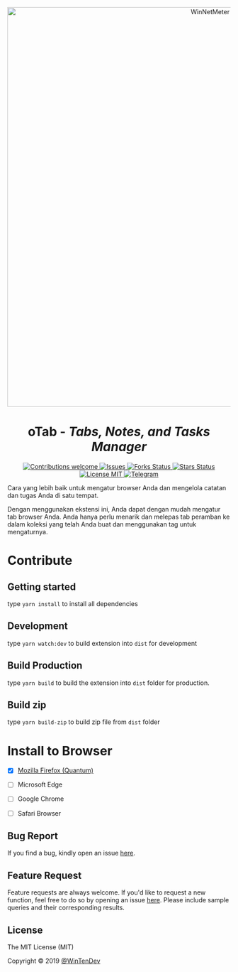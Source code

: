 <p align="center">
  <img width="900" src="https://addons.cdn.mozilla.net/user-media/previews/full/223/223787.png"
      alt="WinNetMeter" />
</p>
<h1 align="center">oTab - <i>Tabs, Notes, and Tasks Manager</i></h1>

<p align="center">
  <!-- Contributions -->
  <a href="">
    <img src="https://img.shields.io/badge/contributions-welcome-orange.svg"
      alt="Contributions welcome" />
  </a>
 <!-- issues -->
  <a href="https://github.com/WinTenDev/oTab-WebExtension/issues">
    <img src="https://img.shields.io/github/issues/WinTenDev/oTab-WebExtension.svg"
      alt="Issues" />
  </a>
  <!-- Forks Status -->
  <a href="https://github.com/WinTenDev/oTab-WebExtension/network/members">
    <img src="https://img.shields.io/github/forks/WinTenDev/oTab-WebExtension.svg"
      alt="Forks Status" />
  </a>
  <!-- Stars Status -->
  <a href="https://github.com/WinTenDev/oTab-WebExtension/stargazers">
    <img src="https://img.shields.io/github/stars/WinTenDev/oTab-WebExtension.svg"
      alt="Stars Status" />
  </a>
 <!-- License --> 
  <a href="https://github.com/WinTenDev/oTab-WebExtension/blob/master/LICENSE">
    <img src="https://img.shields.io/github/license/WinTenDev/oTab-WebExtension.svg"
      alt="License MIT" />
  </a>
  <!-- Telegram -->
  <a href="https://t.me/WinTenDev">
    <img src="https://img.shields.io/static/v1.svg?logo=telegram&label=&message=@WinTenDev&color=blue"
      alt="Telegram" />
  </a>
</p>

Cara yang lebih baik untuk mengatur browser Anda dan mengelola catatan dan tugas Anda di satu tempat.

Dengan menggunakan ekstensi ini, Anda dapat dengan mudah mengatur tab browser Anda.
Anda hanya perlu menarik dan melepas tab peramban ke dalam koleksi yang telah Anda buat dan menggunakan tag untuk mengaturnya.

# Contribute
## Getting started
type `yarn install` to install all dependencies

## Development
type `yarn watch:dev` to build extension into `dist` for development

## Build Production
type `yarn build` to build the extension into `dist` folder for production.

## Build zip
type `yarn build-zip` to build zip file from `dist` folder

# Install to Browser
- [x] [Mozilla Firefox (Quantum)](https://addons.mozilla.org/en-US/firefox/addon/otab-extension/)
- [ ] Microsoft Edge
- [ ] Google Chrome
- [ ] Safari Browser


## Bug Report

If you find a bug, kindly open an issue [here](https://github.com/WinTenDev/oTab-WebExtension/issues/new).

## Feature Request

Feature requests are always welcome. If you'd like to request a new function, feel free to do so by opening an issue [here](https://github.com/WinTenDev/oTab-WebExtension/issues/new). Please include sample queries and their corresponding results.

## License
The MIT License (MIT)

Copyright © 2019 [@WinTenDev](https://t.me/WinTenDev)
